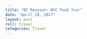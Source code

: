 ```yaml
---
title: "BC Reunion: NYC Food Tour"
date: "April 28, 2017"
layout: post
roll: travel
categories: Travel
---
```

